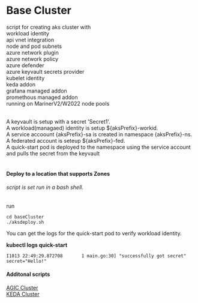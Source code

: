 # Base Cluster
script for creating aks cluster with <br>
workload identity<br>
api vnet integration<br>
node and pod subnets<br>
azure network plugin<br>
azure network policy<br>
azure defender<br>
azure keyvault secrets provider<br>
kubelet identity<br>
keda addon<br>
grafana managed addon<br>
promethous managed addon<br>
running on MarinerV2/W2022 node pools<br>
<br>

A keyvault is setup with a secret 'Secret1'.<br>
A workload(managaed) identity is setup ${aksPrefix}-workid.<br>
A service accoount {aksPrefix}-sa is created in namespace {aksPrefix}-ns.<br>
A federated account is seteup ${aksPrefix}-fed.<br>
A quick-start pod is deployed to the namespace using the service account and pulls the secret from the keyvault<br>
<br>

#### Deploy to a location that supports Zones
###### script is set run in a bash shell.
run
```cli
cd baseCluster
./aksdeploy.sh
```


You can get the logs for the quick-start pod to verify workload identity. 
   
**kubectl logs quick-start**

```script
I1013 22:49:29.872708       1 main.go:30] "successfully got secret" secret="Hello!"
```


#### Additonal scripts
[AGIC Cluster](https://github.com/cwash05/aks/tree/main/agicCluster)<br>
[KEDA Cluster](https://github.com/cwash05/aks/tree/main/kedaCluster)<br>
